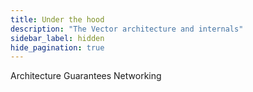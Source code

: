 ```yaml
---
title: Under the hood
description: "The Vector architecture and internals"
sidebar_label: hidden
hide_pagination: true
---
```


<Jump to="/docs/about/under-the-hood/architecture/" leftIcon="book">Architecture</Jump>
<Jump to="/docs/about/under-the-hood/guarantees/" leftIcon="book">Guarantees</Jump>
<Jump to="/docs/about/under-the-hood/networking/" leftIcon="book">Networking</Jump>
